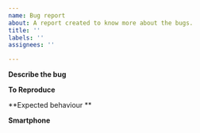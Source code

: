 ```yaml
---
name: Bug report
about: A report created to know more about the bugs.
title: ''
labels: ''
assignees: ''

---
```


**Describe the bug**

**To Reproduce**

**Expected behaviour **

**Smartphone**
